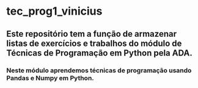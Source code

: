# tec_prog1_vinicius
## Este repositório tem a função de armazenar listas de exercícios e trabalhos do módulo de Técnicas de Programação em Python pela ADA.

### Neste módulo aprendemos técnicas de programação usando Pandas e Numpy em Python.
